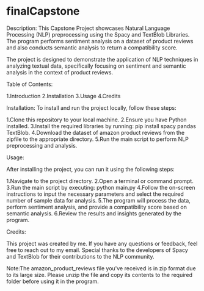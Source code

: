 # finalCapstone 

Description:
This Capstone Project showcases Natural Language Processing (NLP) preprocessing using the Spacy and TextBlob Libraries. The program performs sentiment analysis on a dataset of product reviews and also conducts semantic analysis to return a compatibility score.

The project is designed to demonstrate the application of NLP techniques in analyzing textual data, specifically focusing on sentiment and semantic analysis in the context of product reviews.

Table of Contents:

1.Introduction
2.Installation
3.Usage
4.Credits

Installation:
To install and run the project locally, follow these steps:

1.Clone this repository to your local machine.
2.Ensure you have Python installed.
3.Install the required libraries by running: pip install spacy pandas TextBlob. 
4.Download the dataset of amazon product reviews from the zipfile to the appropriate directory.
5.Run the main script to perform NLP preprocessing and analysis.

Usage:

After installing the project, you can run it using the following steps:

1.Navigate to the project directory.
2.Open a terminal or command prompt.
3.Run the main script by executing: python main.py
4.Follow the on-screen instructions to input the necessary parameters and select the required number of sample data for analysis.
5.The program will process the data, perform sentiment analysis, and provide a compatibility score based on semantic analysis.
6.Review the results and insights generated by the program.

Credits:

This project was created by me. If you have any questions or feedback, feel free to reach out to my email.
Special thanks to the developers of Spacy and TextBlob for their contributions to the NLP community.

Note:The amazon_product_reviews file you've received is in zip format due to its large size. Please unzip the file and copy its contents to the required folder before using it in the program.




